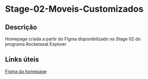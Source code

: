 # Stage-02-Moveis-Customizados
## Descrição
Homepage criada a partir do Figma disponibilizado no Stage 02 do programa Rocketseat Explorer

## Links úteis
[Figma da homepage](https://storage.googleapis.com/golden-wind/explorer/description-assets/nivel-02/01/iniciando-o-projeto-01.html)
